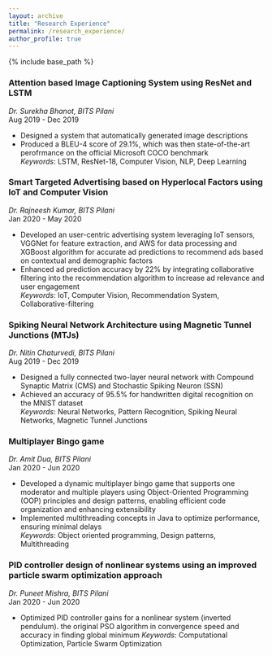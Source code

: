 ```yaml
---
layout: archive
title: "Research Experience"
permalink: /research_experience/
author_profile: true
---
```



{% include base_path %}

<!--
{% for post in site.work_experience reversed %}
  {% include archive-single.html %}
{% endfor %}
-->

### Attention based Image Captioning System using ResNet and LSTM
*Dr. Surekha Bhanot, BITS Pilani* <br/>
Aug 2019 - Dec 2019<br>
* Designed a system that automatically generated image descriptions
* Produced a BLEU-4 score of 29.1%, which was then state-of-the-art perofrmance on the official Microsoft COCO benchmark<br>
*Keywords*: LSTM, ResNet-18, Computer Vision, NLP, Deep Learning<br/>

### Smart Targeted Advertising based on Hyperlocal Factors using IoT and Computer Vision
*Dr. Rajneesh Kumar, BITS Pilani* <br/>
Jan 2020 - May 2020 <br/>
* Developed an user-centric advertising system leveraging IoT sensors, VGGNet for feature extraction, and AWS for data processing and XGBoost algorithm for accurate ad predictions to recommend ads based on contextual and demographic factors 
* Enhanced ad prediction accuracy by 22% by integrating collaborative filtering into the recommendation algorithm to increase ad relevance and user engagement<br>
*Keywords*: IoT, Computer Vision, Recommendation System, Collaborative-filtering<br/> 

### Spiking Neural Network Architecture using Magnetic Tunnel Junctions (MTJs)
*Dr. Nitin Chaturvedi, BITS Pilani* <br/>
Aug 2019 - Dec 2019 <br/>
* Designed a fully connected two-layer neural network with Compound Synaptic Matrix (CMS) and Stochastic Spiking Neuron (SSN)
* Achieved an accuracy of 95.5% for handwritten digital recognition on the MNIST dataset<br>
*Keywords*: Neural Networks, Pattern Recognition, Spiking Neural Networks, Magnetic Tunnel Junctions<br/>

### Multiplayer Bingo game
*Dr. Amit Dua, BITS Pilani* <br/>
Jan 2020 - Jun 2020 <br/>
* Developed a dynamic multiplayer bingo game that supports one moderator and multiple players using Object-Oriented Programming (OOP) principles and design patterns, enabling efficient code organization and enhancing extensibility
* Implemented multithreading concepts in Java to optimize performance, ensuring minimal delays<br>
*Keywords*: Object oriented programming, Design patterns, Multithreading<br/>

### PID controller design of nonlinear systems using an improved particle swarm optimization approach
*Dr. Puneet Mishra, BITS Pilani* <br/>
Jan 2020 - Jun 2020 <br/>
* Optimized PID controller gains for a nonlinear system (inverted pendulum). the original PSO algorithm in convergence speed and accuracy in finding global minimum 
*Keywords*: Computational Optimization, Particle Swarm Optimization<br/>

